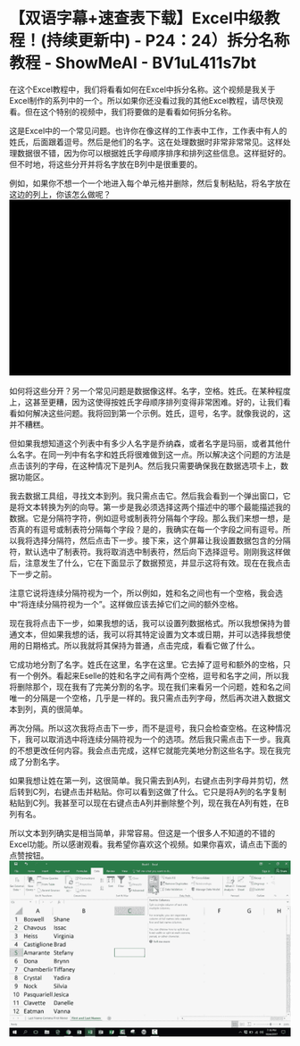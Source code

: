 # 【双语字幕+速查表下载】Excel中级教程！(持续更新中) - P24：24）拆分名称教程 - ShowMeAI - BV1uL411s7bt

在这个Excel教程中，我们将看看如何在Excel中拆分名称。这个视频是我关于Excel制作的系列中的一个。所以如果你还没看过我的其他Excel教程，请尽快观看。但在这个特别的视频中，我们将要做的是看看如何拆分名称。

这是Excel中的一个常见问题。也许你在像这样的工作表中工作，工作表中有人的姓氏，后面跟着逗号。然后是他们的名字。这在处理数据时非常非常常见。这样处理数据很不错，因为你可以根据姓氏字母顺序排序和排列这些信息。这样挺好的。但不时地，将这些分开并将名字放在B列中是很重要的。

例如，如果你不想一个一个地进入每个单元格并删除，然后复制粘贴，将名字放在这边的列上，你该怎么做呢？![](img/29d093560c283260280d0e2e9f8c3daf_1.png)

如何将这些分开？另一个常见问题是数据像这样。名字，空格。姓氏。在某种程度上，这甚至更糟，因为这使得按姓氏字母顺序排列变得非常困难。好的，让我们看看如何解决这些问题。我将回到第一个示例。姓氏，逗号，名字。就像我说的，这并不糟糕。

但如果我想知道这个列表中有多少人名字是乔纳森，或者名字是玛丽，或者其他什么名字。在同一列中有名字和姓氏将很难做到这一点。所以解决这个问题的方法是点击该列的字母，在这种情况下是列A。然后我只需要确保我在数据选项卡上，数据功能区。

我去数据工具组，寻找文本到列。我只需点击它。然后我会看到一个弹出窗口，它是将文本转换为列的向导。第一步是我必须选择这两个描述中的哪个最能描述我的数据。它是分隔符字符，例如逗号或制表符分隔每个字段。那么我们来想一想，是否真的有逗号或制表符分隔每个字段？是的，我确实在每一个字段之间有逗号。所以我将选择分隔符，然后点击下一步。接下来，这个屏幕让我设置数据包含的分隔符，默认选中了制表符。我将取消选中制表符，然后向下选择逗号。刚刚我这样做后，注意发生了什么，它在下面显示了数据预览，并显示这将有效。现在在我点击下一步之前。

注意它说将连续分隔符视为一个，所以例如，姓和名之间也有一个空格，我会选中“将连续分隔符视为一个”。这样做应该去掉它们之间的额外空格。

现在我将点击下一步，如果我想的话，我可以设置列数据格式。所以我想保持为普通文本，但如果我想的话，我可以将其特定设置为文本或日期，并可以选择我想使用的日期格式。所以我就将其保持为普通，点击完成，看看它做了什么。

它成功地分割了名字。姓氏在这里，名字在这里。它去掉了逗号和额外的空格，只有一个例外。看起来Eselle的姓和名字之间有两个空格，逗号和名字之间，所以我将删除那个，现在我有了完美分割的名字。现在我们来看另一个问题，姓和名之间唯一的分隔是一个空格，几乎是一样的。我只需点击列字母，然后再次进入数据文本到列，真的很简单。

再次分隔。所以这次我将点击下一步，而不是逗号，我只会检查空格。在这种情况下，我可以取消选中将连续分隔符视为一个的选项。然后我只需点击下一步。我真的不想更改任何内容。我会点击完成，这样它就能完美地分割这些名字。现在我完成了分割名字。

如果我想让姓在第一列，这很简单。我只需去到A列，右键点击列字母并剪切，然后转到C列，右键点击并粘贴。你可以看到这做了什么。它只是将A列的名字复制粘贴到C列。我甚至可以现在右键点击A列并删除整个列，现在我在A列有姓，在B列有名。

所以文本到列确实是相当简单，非常容易。但这是一个很多人不知道的不错的Excel功能。所以感谢观看。我希望你喜欢这个视频。如果你喜欢，请点击下面的点赞按钮。![](img/29d093560c283260280d0e2e9f8c3daf_3.png)
